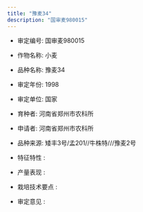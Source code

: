 ```yaml
---
title: "豫麦34"
description: "国审麦980015"
---
```

* 审定编号:  国审麦980015

*  作物名称:  小麦

*  品种名称:  豫麦34

*  审定年份:  1998

*  审定单位:  国家

* 育种者:  河南省郑州市农科所

*  申请者:  河南省郑州市农科所

*  品种来源:  矮丰3号/孟201//牛株特///豫麦2号

*  特征特性 : 

 
*  产量表现 : 


*  栽培技术要点 : 


*  审定意见 : 

